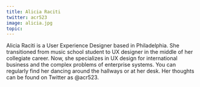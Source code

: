 ```yaml
---
title: Alicia Raciti
twitter: acr523
image: alicia.jpg
topic: 
---
```


Alicia Raciti is a User Experience Designer based in Philadelphia. She transitioned from music school student to UX designer in the middle of her collegiate career. Now, she specializes in UX design for international business and the complex problems of enterprise systems. You can regularly find her dancing around the hallways or at her desk. Her thoughts can be found on Twitter as @acr523.